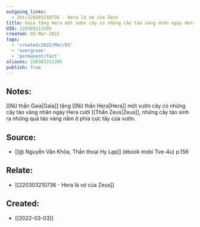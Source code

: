 ```yaml
---
outgoing_links:
  - Zet/220303210736 - Hera là vợ của Zeus
title: Gaia tặng Hera một vườn cây có những cây táo vàng nhân ngày Hera cưới Zeus
UID: 220303211205
created: 03-Mar-2022
tags:
  - 'created/2022/Mar/03'
  - 'evergreen'
  - 'permanent/fact'
aliases: 220303211205
publish: True
---
```

## Notes:
[[Nữ thần Gaia|Gaia]] tặng [[Nữ thần Hera|Hera]] một vườn cây có những cây táo vàng nhân ngày Hera cưới [[Thần Zeus|Zeus]], những cây táo sinh ra những quả táo vàng nằm ở phía cực tây của vườn.

## Source:
- [[@ Nguyễn Văn Khỏa, Thần thoại Hy Lạp]] (ebook mobi Tve-4u) p.156

## Relate:
- [[220303210736 - Hera là vợ của Zeus]]
## Created:
- [[2022-03-03]]
